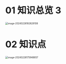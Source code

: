 # 01 知识总览 3

<img src="https://cvp.oss-cn-shanghai.aliyuncs.com/picgo/202402261826209.png" alt="image-20240226182628108" style="zoom:50%;" />

# 02 知识点

<img src="https://cvp.oss-cn-shanghai.aliyuncs.com/picgo/202402261759031.png" alt="image-20240226175948857" style="zoom:50%;" />